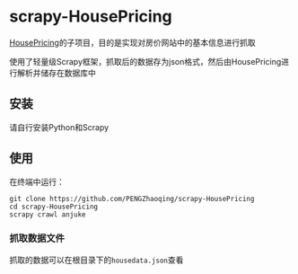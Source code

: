 # scrapy-HousePricing

[HousePricing](https://github.com/PENGZhaoqing/HousePricing)的子项目，目的是实现对房价网站中的基本信息进行抓取

使用了轻量级Scrapy框架，抓取后的数据存为json格式，然后由HousePricing进行解析并储存在数据库中

## 安装

请自行安装Python和Scrapy

## 使用

在终端中运行：

```
git clone https://github.com/PENGZhaoqing/scrapy-HousePricing
cd scrapy-HousePricing
scrapy crawl anjuke
```

### 抓取数据文件

抓取的数据可以在根目录下的`housedata.json`查看


